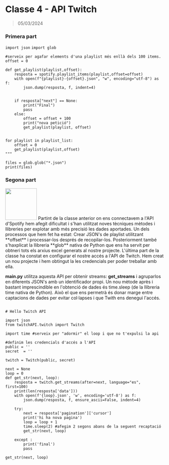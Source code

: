 # Classe 4 - API Twitch

> 05/03/2024

### Primera part


<code>import json</code>
<code>import glob</code>
```
#serveix per agafar elements d'una playlist més enllà dels 100 items.
offset = 0

def get_playlist(playlist,offset):
    resposta = spotify.playlist_items(playlist,offset=offset)
    with open(f"{playlist}-{offset}.json", "w", encoding="utf-8") as f:
        json.dump(resposta, f, indent=4)


    if resposta["next"] == None:
        print("Final")
        pass
    else:
        offset = offset + 100
        print("nova petició")
        get_playlist(playlist, offset)


for playlist in playlist_list:
    offset = 0
    get_playlist(playlist,offset)
"""

files = glob.glob("*.json")
print(files)
```

### Segona part

<img src="https://dev.twitch.tv/marketing-assets/images/TwitchDev.png" width="100px">
Partint de la classe anterior on ens connectavem a l'API d'Spotify hem afegit dificultat i s'han utilitzat noves tècniques mètodes i llibreries per explotar amb més precisió les dades aportades.
Un dels processos que hem fet ha estat: Crear JSON's de playlist utilitzant **offset** i processar-los després de recopilar-los. Posteriorment també s'haxplicat la llibreria **glob** nativa de Python que ens ha servit per obtneri tots els arxius excel generats al nostre projecte.
L'última part de la classe ha constat en configurar el nostre accés a l'API de Twitch. Hem creat un nou projecte i hem obtingut la les credencials per poder treballar amb ella. 

__main.py__ utilitza aquesta API per obtenir streams: **get_streams** i agruparlos en diferents JSON's amb un identificador propi. Un nou mètode après i bastant imprescindible en l'obtenció de dades és time.sleep (de la llibreria time nativa de Python). Això el que ens permetrà és donar marge entre captacions de dades per evitar col·lapses i que Twith ens denegui l'accés.

```

# Hello Twitch API

import json
from twitchAPI.twitch import Twitch

import time #serveix per "adormir" el loop i que no t'expulsi la api

#definim les credencials d'accés a l'API
public = ''
secret  = ''

twitch = Twitch(public, secret)

next = None
loop = 0
def get_str(next, loop):
    resposta = twitch.get_streams(after=next, language="es", first=100)
    print(len(resposta['data']))
    with open(f'{loop}.json', 'w', encoding='utf-8') as f:
        json.dump(resposta, f, ensure_ascii=False, indent=4)

    try:
        next = resposta['pagination']['cursor']
        print('hi ha nova pagina')
        loop = loop + 1
        time.sleep(2) #afegim 2 segons abans de la seguent recaptació
        get_str(next, loop)

    except :
        print('final')
        pass

get_str(next, loop)

```
